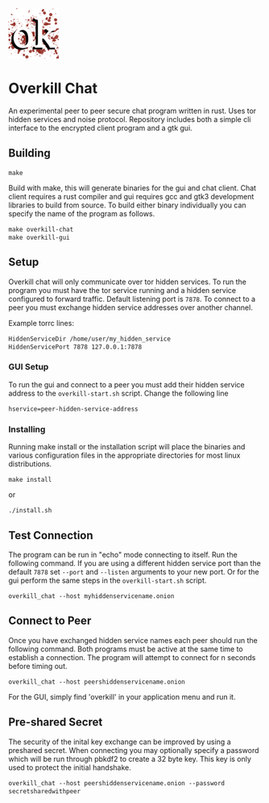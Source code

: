 ![](overkill_logo.png)

# Overkill Chat

An experimental peer to peer secure chat program written in rust. Uses tor hidden services and noise protocol. Repository includes both a simple cli interface to the encrypted client program and a gtk gui. 

## Building 

```
make
```

Build with make, this will generate binaries for the gui and chat client. Chat client 
requires a rust compiler and gui requires gcc and gtk3 development libraries to build 
from source. To build either binary individually you can specify the name of the program
as follows. 

```
make overkill-chat
make overkill-gui
```

## Setup

Overkill chat will only communicate over tor hidden services. To run the program you must have the tor service running and a hidden service configured to forward traffic. Default listening port is `7878`. To connect to a peer you must exchange hidden service addresses over another channel. 

Example torrc lines: 
```
HiddenServiceDir /home/user/my_hidden_service
HiddenServicePort 7878 127.0.0.1:7878
```

### GUI Setup

To run the gui and connect to a peer you must add their hidden service address to 
the `overkill-start.sh` script. Change the following line

```
hservice=peer-hidden-service-address
```

### Installing

Running make install or the installation script will place the binaries and various
configuration files in the appropriate directories for most linux distributions. 

```
make install
``` 

or 

```
./install.sh
```

## Test Connection 

The program can be run in "echo" mode connecting to itself. Run the following command. If you are using a different hidden service port than the default `7878` set `--port` and `--listen` arguments to your new port. Or for the gui perform the same steps in the 
`overkill-start.sh` script. 

```
overkill_chat --host myhiddenservicename.onion
```

## Connect to Peer 

Once you have exchanged hidden service names each peer should run the following command. 
Both programs must be active at the same time to establish a connection. The program will
attempt to connect for n seconds before timing out.

```
overkill_chat --host peershiddenservicename.onion
```

For the GUI, simply find 'overkill' in your application menu and run it.

## Pre-shared Secret 

The security of the inital key exchange can be improved by using a preshared 
secret. When connecting you may optionally specify a password which will be 
run through pbkdf2 to create a 32 byte key. This key is only used to protect 
the initial handshake. 

```
overkill_chat --host peershiddenservicename.onion --password secretsharedwithpeer
```



